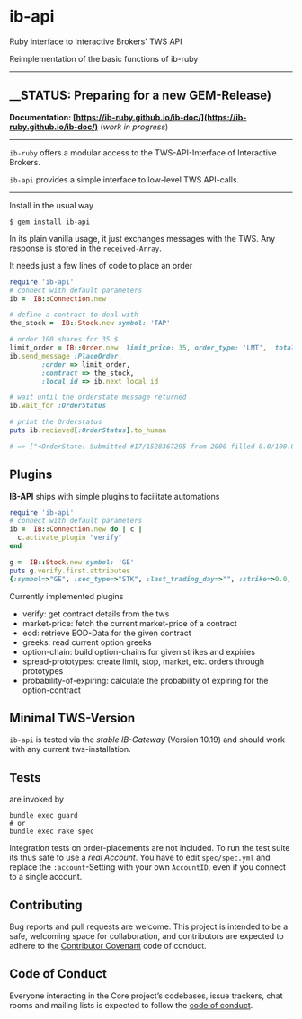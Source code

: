 # ib-api
Ruby interface to Interactive Brokers' TWS API 

Reimplementation of the basic functions of ib-ruby

---
__STATUS:  Preparing for a new GEM-Release)
---


__Documentation: [https://ib-ruby.github.io/ib-doc/](https://ib-ruby.github.io/ib-doc/)__  (_work in progress_)

----
`ib-ruby`   offers a modular access to the TWS-API-Interface of Interactive Brokers.

`ib-api`    provides a simple interface to low-level TWS API-calls.  

----

Install in the usual way

```
$ gem install ib-api
```

In its plain vanilla usage, it just exchanges messages with the TWS. Any response is stored in the `received-Array`.

It needs just a few lines of code to place an order

```ruby
require 'ib-api'
# connect with default parameters 
ib =  IB::Connection.new 

# define a contract to deal with
the_stock =  IB::Stock.new symbol: 'TAP'

# order 100 shares for 35 $ 
limit_order = IB::Order.new  limit_price: 35, order_type: 'LMT',  total_quantity: 100, action: :buy
ib.send_message :PlaceOrder,
        :order => limit_order,
        :contract => the_stock,
        :local_id => ib.next_local_id

# wait until the orderstate message returned
ib.wait_for :OrderStatus

# print the Orderstatus
puts ib.recieved[:OrderStatus].to_human

# => ["<OrderState: Submitted #17/1528367295 from 2000 filled 0.0/100.0 at 0.0/0.0 why_held >"]

```

## Plugins

**IB-API** ships with simple plugins to facilitate automations 

```ruby
require 'ib-api'
# connect with default parameters 
ib =  IB::Connection.new do | c |
  c.activate_plugin "verify"
end

g =  IB::Stock.new symbol: 'GE'
puts g.verify.first.attributes
{:symbol=>"GE", :sec_type=>"STK", :last_trading_day=>"", :strike=>0.0, :right=>"", :exchange=>"SMART", :currency=>"USD", :local_symbol=>"GE", :trading_class=>"GE", :con_id=>498843743, :multiplier=>0, :primary_exchange=>"NYSE", }
```

Currently implemented plugins

* verify:  get contract details from the tws
* market-price: fetch the current market-price of a contract
* eod:  retrieve EOD-Data for the given contract
* greeks: read current option greeks
* option-chain: build option-chains for given strikes and expiries 
* spread-prototypes:  create limit, stop, market, etc. orders through prototypes
* probability-of-expiring: calculate the probability of expiring for the option-contract


## Minimal TWS-Version

`ib-api` is tested via the _stable IB-Gateway_ (Version 10.19) and should work with any current tws-installation. 

## Tests

are invoked by 

```
bundle exec guard
# or
bundle exec rake spec
```
Integration tests on order-placements are not included. To run the test suite its thus safe to use a _real Account_.
You have to edit `spec/spec.yml` and replace the `:account`-Setting with your own `AccountID`, even if you connect to a single account. 
 

## Contributing

Bug reports and pull requests are welcome. This project is intended to be a safe, welcoming space for collaboration, and contributors are expected to adhere to the [Contributor Covenant](http://contributor-covenant.org) code of conduct.

## Code of Conduct

Everyone interacting in the Core project’s codebases, issue trackers, chat rooms and mailing lists is expected to follow the [code of conduct](https://github.com/[USERNAME]/ib-api/blob/master/CODE_OF_CONDUCT.md).
